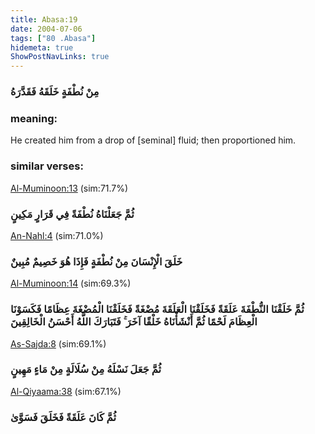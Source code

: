 ```yaml
---
title: Abasa:19
date: 2004-07-06
tags: ["80 .Abasa"]
hidemeta: true 
ShowPostNavLinks: true 
---
```

### مِنْ نُطْفَةٍ خَلَقَهُ فَقَدَّرَهُ
### meaning: 
He created him from a drop of [seminal] fluid; then proportioned him.
### similar verses: 

[Al-Muminoon:13](/23/13) (sim:71.7%)

### ثُمَّ جَعَلْنَاهُ نُطْفَةً فِي قَرَارٍ مَكِينٍ

[An-Nahl:4](/16/4) (sim:71.0%)

### خَلَقَ الْإِنْسَانَ مِنْ نُطْفَةٍ فَإِذَا هُوَ خَصِيمٌ مُبِينٌ

[Al-Muminoon:14](/23/14) (sim:69.3%)

### ثُمَّ خَلَقْنَا النُّطْفَةَ عَلَقَةً فَخَلَقْنَا الْعَلَقَةَ مُضْغَةً فَخَلَقْنَا الْمُضْغَةَ عِظَامًا فَكَسَوْنَا الْعِظَامَ لَحْمًا ثُمَّ أَنْشَأْنَاهُ خَلْقًا آخَرَ ۚ فَتَبَارَكَ اللَّهُ أَحْسَنُ الْخَالِقِينَ

[As-Sajda:8](/32/8) (sim:69.1%)

### ثُمَّ جَعَلَ نَسْلَهُ مِنْ سُلَالَةٍ مِنْ مَاءٍ مَهِينٍ

[Al-Qiyaama:38](/75/38) (sim:67.1%)

### ثُمَّ كَانَ عَلَقَةً فَخَلَقَ فَسَوَّىٰ
